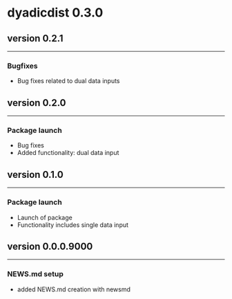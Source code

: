 # dyadicdist 0.3.0

## version 0.2.1

---


### Bugfixes

- Bug fixes related to dual data inputs


## version 0.2.0

---


### Package launch

- Bug fixes
- Added functionality: dual data input


## version 0.1.0

---


### Package launch

- Launch of package
- Functionality includes single data input


## version 0.0.0.9000

---

### NEWS.md setup

- added NEWS.md creation with newsmd

